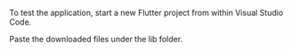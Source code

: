 To test the application, start a new Flutter project from within Visual Studio Code.


Paste the downloaded files under the lib folder.
